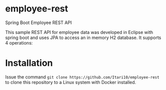 # employee-rest
 Spring Boot Employee REST API
 
 This sample REST API for employee data was developed in Eclipse with spring boot and uses JPA to access an in memory H2 database.
 It supports 4 operations:
 


# Installation

Issue the command `git clone https://github.com/Itari10/employee-rest` to clone this repository to a Linux system with Docker installed. 
